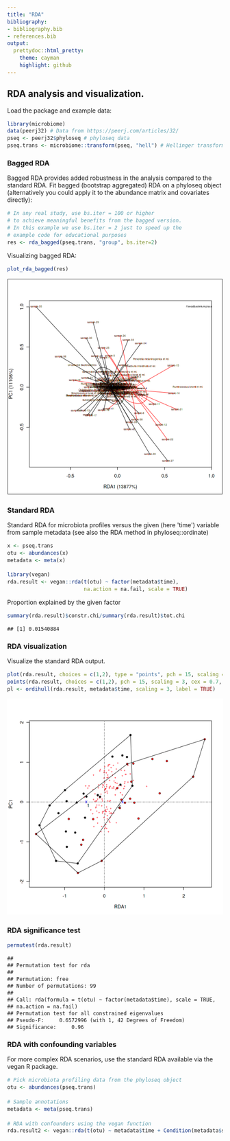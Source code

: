 ```yaml
---
title: "RDA"
bibliography: 
- bibliography.bib
- references.bib
output: 
  prettydoc::html_pretty:
    theme: cayman
    highlight: github
---
```

<!--
  %\VignetteEngine{knitr::rmarkdown}
  %\VignetteIndexEntry{microbiome tutorial - rda}
  %\usepackage[utf8]{inputenc}
  %\VignetteEncoding{UTF-8}  
-->


## RDA analysis and visualization. 

Load the package and example data:


```r
library(microbiome)
data(peerj32) # Data from https://peerj.com/articles/32/
pseq <- peerj32$phyloseq # phyloseq data
pseq.trans <- microbiome::transform(pseq, "hell") # Hellinger transform
```


### Bagged RDA

Bagged RDA provides added robustness in the analysis compared to the standard RDA. Fit bagged (bootstrap aggregated) RDA on a phyloseq object (alternatively you could apply it to the abundance matrix and covariates directly):


```r
# In any real study, use bs.iter = 100 or higher
# to achieve meaningful benefits from the bagged version.
# In this example we use bs.iter = 2 just to speed up the
# example code for educational purposes
res <- rda_bagged(pseq.trans, "group", bs.iter=2)
```

Visualizing bagged RDA:


```r
plot_rda_bagged(res)
```

![plot of chunk rda6](figure/rda6-1.png)



### Standard RDA 

Standard RDA for microbiota profiles versus the given (here 'time')
variable from sample metadata (see also the RDA method in
phyloseq::ordinate)


```r
x <- pseq.trans
otu <- abundances(x)
metadata <- meta(x)

library(vegan)
rda.result <- vegan::rda(t(otu) ~ factor(metadata$time),
                         na.action = na.fail, scale = TRUE)
```

Proportion explained by the given factor


```r
summary(rda.result)$constr.chi/summary(rda.result)$tot.chi
```

```
## [1] 0.01540884
```


### RDA visualization

Visualize the standard RDA output.


```r
plot(rda.result, choices = c(1,2), type = "points", pch = 15, scaling = 3, cex = 0.7, col = metadata$time)
points(rda.result, choices = c(1,2), pch = 15, scaling = 3, cex = 0.7, col = metadata$time)
pl <- ordihull(rda.result, metadata$time, scaling = 3, label = TRUE)
```

![plot of chunk rda4](figure/rda4-1.png)


### RDA significance test


```r
permutest(rda.result) 
```

```
## 
## Permutation test for rda 
## 
## Permutation: free
## Number of permutations: 99
##  
## Call: rda(formula = t(otu) ~ factor(metadata$time), scale = TRUE,
## na.action = na.fail)
## Permutation test for all constrained eigenvalues
## Pseudo-F:	 0.6572996 (with 1, 42 Degrees of Freedom)
## Significance:	 0.96
```


### RDA with confounding variables 

For more complex RDA scenarios, use the standard RDA available via the
vegan R package.


```r
# Pick microbiota profiling data from the phyloseq object
otu <- abundances(pseq.trans)

# Sample annotations
metadata <- meta(pseq.trans)

# RDA with confounders using the vegan function
rda.result2 <- vegan::rda(t(otu) ~ metadata$time + Condition(metadata$subject + metadata$gender))
```


